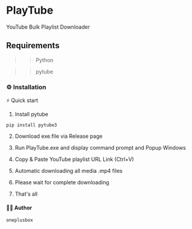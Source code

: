   # PlayTube

YouTube Bulk Playlist Downloader

  ## Requirements

>> Python

>> pytube

  ### ⚙️ Installation

⚡  Quick start

1. Install pytube

```
pip install pytube3
```

2. Download exe.file via Release page

3. Run PlayTube.exe and display command prompt and Popup Windows 

4. Copy & Paste YouTube playlist URL Link (Ctrl+V)

5. Automatic downloading all media .mp4 files

6. Please wait for complete downloading

7. That's all

  ####  👨‍💻 Author

    oneplusbox


